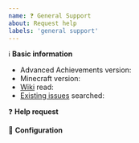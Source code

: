 ```yaml
---
name: ❓ General Support
about: Request help
labels: 'general support'
---
```


<!-- Don't forget to star the repository, leave a review on Spigot and donate to support the project! -->


:information_source: **Basic information**

* Advanced Achievements version: <!-- Please fill in. -->
* Minecraft version: <!-- Please fill in. -->
* [Wiki](https://github.com/PyvesB/AdvancedAchievements/wiki) read: <!-- Fill in yes if you have read the Wiki. -->
* [Existing issues](https://github.com/PyvesB/AdvancedAchievements/issues) searched: <!-- Fill in yes if you have searched through existing issues. -->

:question: **Help request**

<!-- Ask your question clearly and concisely. -->

:wrench: **Configuration**

<!--- Please paste relevant configuration sections in the code block below.. -->
````

````
